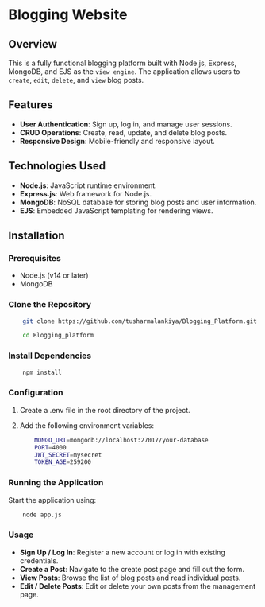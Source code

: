 # Blogging Website

## Overview

This is a fully functional blogging platform built with Node.js, Express, MongoDB, and EJS as the `view engine`. The application allows users to `create`, `edit`, `delete`, and `view` blog posts. 

## Features

- **User Authentication**: Sign up, log in, and manage user sessions.
- **CRUD Operations**: Create, read, update, and delete blog posts.
- **Responsive Design**: Mobile-friendly and responsive layout.
<!-- - **Comments**: Users can comment on blog posts. -->

## Technologies Used

- **Node.js**: JavaScript runtime environment.
- **Express.js**: Web framework for Node.js.
- **MongoDB**: NoSQL database for storing blog posts and user information.
- **EJS**: Embedded JavaScript templating for rendering views.

## Installation

### Prerequisites

- Node.js (v14 or later)
- MongoDB

### Clone the Repository

```bash
    git clone https://github.com/tusharmalankiya/Blogging_Platform.git
```
```bash
    cd Blogging_platform
```
### Install Dependencies

```bash
    npm install
```
### Configuration
1. Create a .env file in the root directory of the project.

2. Add the following environment variables:
    ```bash 
        MONGO_URI=mongodb://localhost:27017/your-database
        PORT=4000
        JWT_SECRET=mysecret
        TOKEN_AGE=259200
    ```
### Running the Application
Start the application using:
```bash
    node app.js
```

### Usage
- **Sign Up / Log In**: Register a new account or log in with existing credentials.
- **Create a Post**: Navigate to the create post page and fill out the form.
- **View Posts**: Browse the list of blog posts and read individual posts.
- **Edit / Delete Posts**: Edit or delete your own posts from the management page.
<!-- Comment: Add comments to blog posts. -->
